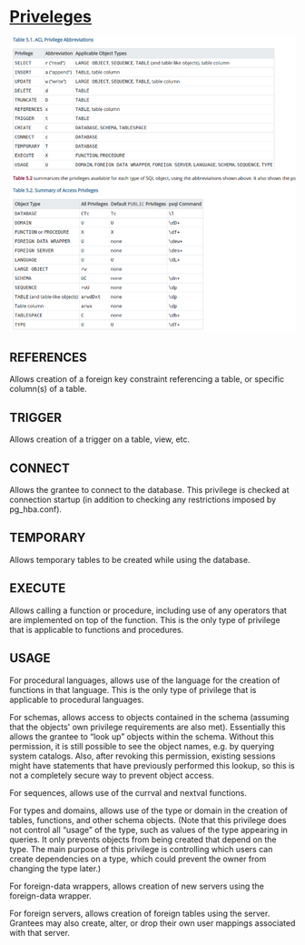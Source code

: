 # [Priveleges](https://www.postgresql.org/docs/12/ddl-priv.html)

![img/priv-tab.png](img/priv-tab.png)

## REFERENCES
Allows creation of a foreign key constraint referencing a table, or specific column(s) of a table.

## TRIGGER
Allows creation of a trigger on a table, view, etc.

## CONNECT
Allows the grantee to connect to the database. This privilege is checked at connection startup (in addition to checking any restrictions imposed by pg_hba.conf).

## TEMPORARY
Allows temporary tables to be created while using the database.

## EXECUTE
Allows calling a function or procedure, including use of any operators that are implemented on top of the function. This is the only type of privilege that is applicable to functions and procedures.

## USAGE
For procedural languages, allows use of the language for the creation of functions in that language. This is the only type of privilege that is applicable to procedural languages.

For schemas, allows access to objects contained in the schema (assuming that the objects' own privilege requirements are also met). Essentially this allows the grantee to “look up” objects within the schema. Without this permission, it is still possible to see the object names, e.g. by querying system catalogs. Also, after revoking this permission, existing sessions might have statements that have previously performed this lookup, so this is not a completely secure way to prevent object access.

For sequences, allows use of the currval and nextval functions.

For types and domains, allows use of the type or domain in the creation of tables, functions, and other schema objects. (Note that this privilege does not control all “usage” of the type, such as values of the type appearing in queries. It only prevents objects from being created that depend on the type. The main purpose of this privilege is controlling which users can create dependencies on a type, which could prevent the owner from changing the type later.)

For foreign-data wrappers, allows creation of new servers using the foreign-data wrapper.

For foreign servers, allows creation of foreign tables using the server. Grantees may also create, alter, or drop their own user mappings associated with that server.
